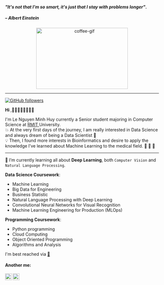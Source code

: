 #### *"It's not that I'm so smart, it's just that I stay with problems longer"*.
##### – Albert Einstein


<p align="center">
<img alt="coffee-gif" width="300px" height="200px" src="https://images-wixmp-ed30a86b8c4ca887773594c2.wixmp.com/f/c83c004e-1370-4756-88e5-4071de797088/dds1ndp-69dbc70d-57e7-42ec-b66d-ba721437c54a.gif?token=eyJ0eXAiOiJKV1QiLCJhbGciOiJIUzI1NiJ9.eyJzdWIiOiJ1cm46YXBwOjdlMGQxODg5ODIyNjQzNzNhNWYwZDQxNWVhMGQyNmUwIiwiaXNzIjoidXJuOmFwcDo3ZTBkMTg4OTgyMjY0MzczYTVmMGQ0MTVlYTBkMjZlMCIsIm9iaiI6W1t7InBhdGgiOiJcL2ZcL2M4M2MwMDRlLTEzNzAtNDc1Ni04OGU1LTQwNzFkZTc5NzA4OFwvZGRzMW5kcC02OWRiYzcwZC01N2U3LTQyZWMtYjY2ZC1iYTcyMTQzN2M1NGEuZ2lmIn1dXSwiYXVkIjpbInVybjpzZXJ2aWNlOmZpbGUuZG93bmxvYWQiXX0.DY7OJ8ZVn92YMhsPJXJXBZmEF9lT6vuplqchQehNEIY" />
</p>
<hr/>

<!-- [![Visitor](https://visitor-badge.laobi.icu/badge?page_id=lenguyenminhhuy.lenguyenminhhuy)](https://github.com/lenguyenminhhuy)  -->
[![GitHub followers](https://img.shields.io/github/followers/lenguyenminhhuy.svg?style=social&label=Follow)](https://github.com/lenguyenminhhuy?tab=followers)

<p>
 <b> Hi </b>,🙈👋😎🔥🌸💄🇻🇳
 <samp>
  
  I'm Le Nguyen Minh Huy currently a Senior student majoring in Computer Science at <a href="http://www.rmit.edu.vn/"> RMIT </a> University. <br/>
💥 At the very first days of the journey, I am really interested in Data Science and always dream of being a Data Scientist 💌 <br/> 
💡 Then, I found more interests in Bioinformatics and desire to apply the knowledge I’ve learned about Machine Learning to the medical field. 🌟 💫 📍
 </samp>
</p>
<hr/>

👀 I’m currently learning all about <b>Deep Learning</b>, both ``Computer Vision`` and ``Natural Language Processing``.

**Data Science Coursework**: 

   - Machine Learning
   - Big Data for Engineering
   - Business Statistic
   - Natural Language Processing with Deep Learning
   - Convolutional Neural Networks for Visual Recognition
   - Machine Learning Engineering for Production (MLOps)
 
 **Programming Coursework**: 
 
   - Python programming
   - Cloud Computing
   - Object Oriented Programming
   - Algorithms and Analysis

I'm best reached via <a href="mailto:leemii1802@gmail.com"> 💌</a> 

#### Another me:


[<img align="left" alt="lenguyenminhhuy | LinkedIn" width="22px" src="https://user-images.githubusercontent.com/54904166/131108704-7847968f-434d-4190-9988-35268014d857.png" />][linkedin]
[<img align="left" alt="lenguyenminhhuy | Facebook" width="22px" src="https://user-images.githubusercontent.com/54904166/131108827-e7888d34-ddac-450b-b47d-b1a4ef882986.png" />][facebook]
<br/>

[linkedin]: https://www.linkedin.com/in/lenguyenminhhuy/
[facebook]: https://www.facebook.com/leemii.18th/

<!-- 

### Language and Models
<img alt="pytorch" width="26px" height="24px" src="https://user-images.githubusercontent.com/54904166/131100370-0f6a4dba-98c2-4106-a680-4fa2b0c91a4b.png" /> <img alt="neuralnetwork" width="26px" height="24px" src="https://user-images.githubusercontent.com/54904166/131101457-191dedd2-6a40-47be-85fd-47a0e7ce3d1a.png" /> <img alt="bert" width="26px" height="24px" src="https://user-images.githubusercontent.com/54904166/131101785-d1adf3c9-c7be-471e-a0c3-88785f98dd66.png" /> <img alt="lstm" width="26px" height="24px" src="https://user-images.githubusercontent.com/54904166/131101991-c5ccd851-bb9e-4a66-8af8-fbbe1db26f4c.png" /> <img alt="cnn" width="26px" height="24px" src="https://user-images.githubusercontent.com/54904166/131102416-cfc4f4d8-183d-4061-92d2-aa4bbe6aa8fc.png" />  <img alt="gan" width="26px" height="24px" src="https://user-images.githubusercontent.com/54904166/131102546-50887657-c131-4b42-bca7-883dd31c8e0d.png" /> 

 -->

